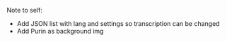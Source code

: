 Note to self:
- Add JSON list with lang and settings so transcription can be changed
- Add Purin as background img
